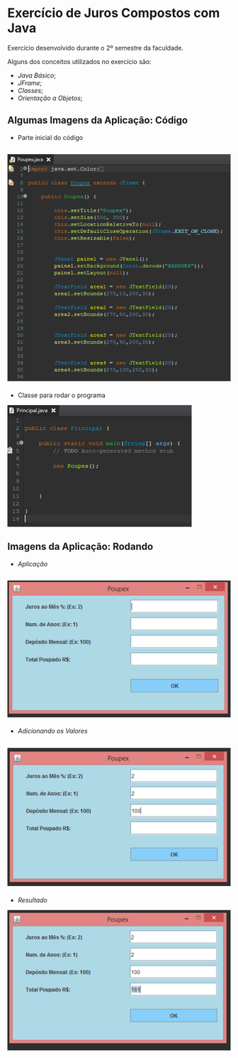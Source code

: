 # Exercício de Juros Compostos com Java

Exercício desenvolvido durante o 2º semestre da faculdade.

Alguns dos conceitos utilizados no exercício são:
- *Java Básico*;
- *JFrame*;
- *Classes*;
- *Orientação a Objetos*;

## Algumas Imagens da Aplicação: Código

- Parte inicial do código

![Aplicação 1](https://github.com/viniciusmartins1/juros-compostos-com-java/blob/master/Aplica%C3%A7%C3%A3o%201.PNG)
---

- Classe para rodar o programa

![Aplicação 2](https://github.com/viniciusmartins1/juros-compostos-com-java/blob/master/Aplica%C3%A7%C3%A3o%202.PNG)

## Imagens da Aplicação: Rodando

- *Aplicação* 

![Rodando 1](https://github.com/viniciusmartins1/juros-compostos-com-java/blob/master/Rodando%201.PNG)
---

- *Adicionando os Valores*

![Rodando 2](https://github.com/viniciusmartins1/juros-compostos-com-java/blob/master/Rodando%202.PNG)
---

- *Resultado* 

![Rodando 3](https://github.com/viniciusmartins1/juros-compostos-com-java/blob/master/Rodando%203.PNG)
